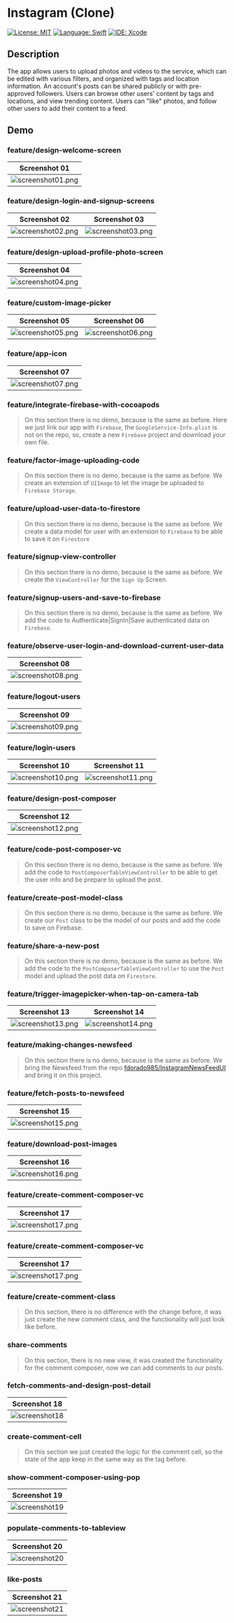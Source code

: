 # Instagram (Clone)
[![License: MIT](https://img.shields.io/badge/License-MIT-yellow.svg)](https://opensource.org/licenses/MIT)
[![Language: Swift](https://img.shields.io/badge/Language-Swift-red.svg)](https://swift.org/blog/)
[![IDE: Xcode](https://img.shields.io/badge/IDE-Xcode%2010.3-blue.svg)](https://developer.apple.com/xcode/)

## Description
The app allows users to upload photos and videos to the service, which can be edited with various filters, and organized with tags and location information. An account's posts can be shared publicly or with pre-approved followers. Users can browse other users' content by tags and locations, and view trending content. Users can "like" photos, and follow other users to add their content to a feed.

## Demo
### feature/design-welcome-screen
| Screenshot 01 |
| ------------- |
| ![screenshot01.png](.screenshots/screenshot01.png) |

### feature/design-login-and-signup-screens
| Screenshot 02 | Screenshot 03 |
| ------------- | ------------- |
| ![screenshot02.png](.screenshots/screenshot02.png) | ![screenshot03.png](.screenshots/screenshot03.png) |

### feature/design-upload-profile-photo-screen
| Screenshot 04 |
| ------------- |
| ![screenshot04.png](.screenshots/screenshot04.png) |

### feature/custom-image-picker
| Screenshot 05 | Screenshot 06 |
| ------------- | ------------- |
| ![screenshot05.png](.screenshots/screenshot05.png) | ![screenshot06.png](.screenshots/screenshot06.png) |

### feature/app-icon
| Screenshot 07 |
| ------------- |
| ![screenshot07.png](.screenshots/screenshot07.png) |

### feature/integrate-firebase-with-cocoapods
> On this section there is no demo, because is the same as before.
> Here we just link our app with `Firebase`, the `GoogleService-Info.plist` is not on the repo, so, create a new `Firebase` project and download your own file.

### feature/factor-image-uploading-code
> On this section there is no demo, because is the same as before.
> We create an extension of `UIImage` to let the image be uploaded to `Firebase Storage`.

### feature/upload-user-data-to-firestore
> On this section there is no demo, because is the same as before.
> We create a data model for user with an extension to `Firebase` to be able to save it on `Firestore`

### feature/signup-view-controller
> On this section there is no demo, because is the same as before.
> We create the `ViewController` for the `Sign Up` Screen.

### feature/signup-users-and-save-to-firebase
> On this section there is no demo, because is the same as before.
> We add the code to Authenticate|SignIn|Save authenticated data on `Firebase`.

### feature/observe-user-login-and-download-current-user-data
| Screenshot 08 |
| ------------- |
| ![screenshot08.png](.screenshots/screenshot08.png) |

### feature/logout-users
| Screenshot 09 |
| ------------- |
| ![screenshot09.png](.screenshots/screenshot09.png) |

### feature/login-users
| Screenshot 10 | Screenshot 11 |
| ------------- | ------------- |
| ![screenshot10.png](.screenshots/screenshot10.png) | ![screenshot11.png](.screenshots/screenshot11.png) |

### feature/design-post-composer
| Screenshot 12 |
| ------------- |
| ![screenshot12.png](.screenshots/screenshot12.png) |

### feature/code-post-composer-vc
> On this section there is no demo, because is the same as before.
> We add the code to `PostComposerTableViewController` to be able to get the user info and be prepare to upload the post.

### feature/create-post-model-class
> On this section there is no demo, because is the same as before.
> We create our `Post` class to be the model of our posts and add the code to save on Firebase.

### feature/share-a-new-post
> On this section there is no demo, because is the same as before.
> We add the code to the `PostComposerTableViewController` to use the `Post` model and upload the post data on `Firestore`.

### feature/trigger-imagepicker-when-tap-on-camera-tab
| Screenshot 13 | Screenshot 14 |
| ------------- | ------------- |
| ![screenshot13.png](.screenshots/screenshot13.png) | ![screenshot14.png](.screenshots/screenshot14.png) |

### feature/making-changes-newsfeed
> On this section there is no demo, because is the same as before.
> We bring the Newsfeed from the repo [fdorado985/InstagramNewsFeedUI](https://github.com/fdorado985/InstagramNewsFeedUI) and bring it on this project.

### feature/fetch-posts-to-newsfeed
| Screenshot 15 |
| ------------- |
| ![screenshot15.png](.screenshots/screenshot15.png) |

### feature/download-post-images
| Screenshot 16 |
| ------------- |
| ![screenshot16.png](.screenshots/screenshot16.png) |

### feature/create-comment-composer-vc
| Screenshot 17 |
| ------------- |
| ![screenshot17.png](.screenshots/screenshot17.png) |

### feature/create-comment-composer-vc
| Screenshot 17 |
| ------------- |
| ![screenshot17.png](.screenshots/screenshot17.png) |

### feature/create-comment-class
> On this section, there is no difference with the change before, it was just create the new comment class, and the functionality will just look like before.

### share-comments
> On this section, there is no new view, it was created the functionality for the comment composer, now we can add comments to our posts.

### fetch-comments-and-design-post-detail
| Screenshot 18 |
| ------------- |
| ![screenshot18](.screenshots/screenshot18.jpeg) |

### create-comment-cell
> On this section we just created the logic for the comment cell, so the state of the app keep in the same way as the tag before.

### show-comment-composer-using-pop
| Screenshot 19 |
| ------------- |
| ![screenshot19](.screenshots/screenshot19.jpeg) |

### populate-comments-to-tableview
| Screenshot 20 |
| ------------- |
| ![screenshot20](.screenshots/screenshot20.jpeg) |

### like-posts
| Screenshot 21 |
| ------------- |
| ![screenshot21](.screenshots/screenshot21.jpeg) |